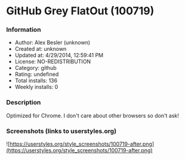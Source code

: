 # GitHub Grey FlatOut (100719)

### Information
- Author: Alex Besler (unknown)
- Created at: unknown
- Updated at: 4/29/2014, 12:59:41 PM
- License: NO-REDISTRIBUTION
- Category: github
- Rating: undefined
- Total installs: 136
- Weekly installs: 0


### Description
Optimized for Chrome. I don't care about other browsers so don't ask!


### Screenshots (links to userstyles.org)
![https://userstyles.org/style_screenshots/100719-after.png](https://userstyles.org/style_screenshots/100719-after.png)


